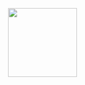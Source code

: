 <div align="center">
<img src="https://limbuscompany.wiki.gg/images/thumb/4/4e/Don_Quixote_Past_StandingSprite.png/157px-Don_Quixote_Past_StandingSprite.png?20241025135238" width="140">
